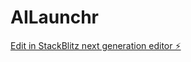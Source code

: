 # AILaunchr

[Edit in StackBlitz next generation editor ⚡️](https://stackblitz.com/~/github.com/RectiFlex/AILaunchr)